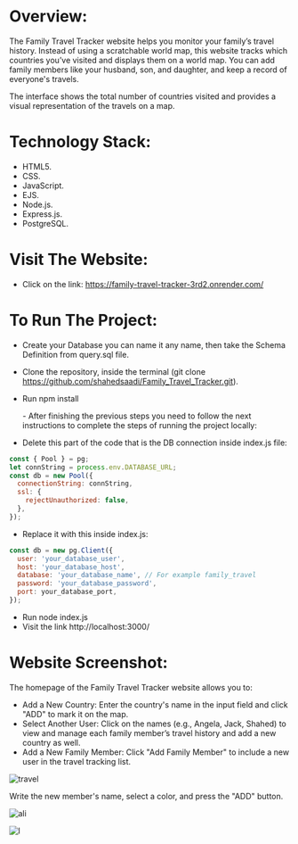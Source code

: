 # Overview:
The Family Travel Tracker website helps you monitor your family’s travel history. Instead of using a scratchable world map, this website tracks which countries you’ve visited and displays them on a world map. You can add family members like your husband, son, and daughter, and keep a record of everyone's travels. 

The interface shows the total number of countries visited and provides a visual representation of the travels on a map.

# Technology Stack:
- HTML5.
- CSS.
- JavaScript.
- EJS.
- Node.js.
- Express.js.
- PostgreSQL.

# Visit The Website:
- Click on the link: https://family-travel-tracker-3rd2.onrender.com/

# To Run The Project:
- Create your Database you can name it any name, then take the Schema Definition from query.sql file.
- Clone the repository, inside the terminal (git clone https://github.com/shahedsaadi/Family_Travel_Tracker.git).
- Run npm install

  *-* After finishing the previous steps you need to follow the next instructions to complete the steps of running the project locally:

- Delete this part of the code that is the DB connection inside index.js file:

```javascript
const { Pool } = pg;
let connString = process.env.DATABASE_URL;
const db = new Pool({
  connectionString: connString,
  ssl: {
    rejectUnauthorized: false,
  },
});
```

- Replace it with this inside index.js:
```javascript
const db = new pg.Client({
  user: 'your_database_user',
  host: 'your_database_host',
  database: 'your_database_name', // For example family_travel
  password: 'your_database_password',
  port: your_database_port,
});
```
  - Run node index.js
  - Visit the link http://localhost:3000/


# Website Screenshot:
The homepage of the Family Travel Tracker website allows you to:

- Add a New Country: Enter the country's name in the input field and click "ADD" to mark it on the map.
- Select Another User: Click on the names (e.g., Angela, Jack, Shahed) to view and manage each family member’s travel history and add a new country as well.
- Add a New Family Member: Click "Add Family Member" to include a new user in the travel tracking list.
  
![travel](https://github.com/shahedsaadi/Family_Travel_Tracker/assets/108287237/18892b9e-0332-49d2-aed7-cd71752a96d1)

Write the new member's name, select a color, and press the "ADD" button.

![ali](https://github.com/shahedsaadi/Family_Travel_Tracker/assets/108287237/7a3d50c6-f4d1-4f79-a6ce-167235cc2e95)


![l](https://github.com/shahedsaadi/Family_Travel_Tracker/assets/108287237/ba8efd4a-17fb-4165-b7cf-a5cf2b103b0e)

